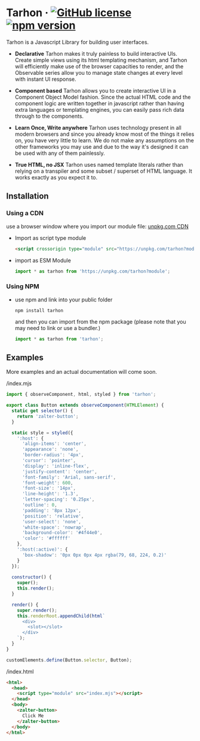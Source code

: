 # Tarhon &middot; [![GitHub license](https://img.shields.io/badge/license-MIT-blue.svg)](https://github.com/zalter-io/tarhon/blob/main/LICENSE) [![npm version](https://img.shields.io/npm/v/tarhon.svg?style=flat)](https://www.npmjs.com/package/tarhon)


Tarhon is a Javascript Library for building user interfaces.

* **Declarative** Tarhon makes it truly painless to build interactive UIs. Create simple views using
  its html templating mechanism, and Tarhon will efficiently make use of the browser capacities to
  render, and the Observable series allow you to manage state changes at every level with instant UI
  response.
  
* **Component based** Tarhon allows you to create interactive UI in a Component Object Model fashion.
  Since the actual HTML code and the component logic are written together in javascript rather than 
  having extra languages or templating engines, you can easily pass rich data through to the components.
  
* **Learn Once, Write anywhere** Tarhon uses technology present in all modern browsers and since you
  already know most of the things it relies on, you have very little to learn. We do not make any 
  assumptions on the other frameworks you may use and due to the way it's designed it can be used with
  any of them painlessly.
  
* **True HTML, no JSX** Tarhon uses named template literals rather than relying on a transpiler and
  some subset / superset of HTML language. It works exactly as you expect it to.
  
## Installation

### Using a CDN

use a browser window where you import our module file: [unpkg.com CDN](https://unpkg.com/tarhon?module)

* Import as script type module 
  ```html
  <script crossorigin type="module" src="https://unpkg.com/tarhon?module"></script>
  ```
  
* import as ESM Module
  ```javascript
  import * as tarhon from 'https://unpkg.com/tarhon?module';
  ```
  
### Using NPM

* use npm and link into your public folder
  ```shell
  npm install tarhon
  ```
  
  and then you can import from the npm package (please note that you may need to link or use a bundler.)
  ```javascript
  import * as tarhon from 'tarhon';
  ```

## Examples
More examples and an actual documentation will come soon.

/index.mjs
```javascript
import { observeComponent, html, styled } from 'tarhon';

export class Button extends observeComponent(HTMLElement) {
  static get selector() {
    return 'zalter-button';
  }

  static style = styled({
    ':host': {
      'align-items': 'center',
      'appearance': 'none',
      'border-radius': '4px',
      'cursor': 'pointer',
      'display': 'inline-flex',
      'justify-content': 'center',
      'font-family': 'Arial, sans-serif',
      'font-weight': 600,
      'font-size': '14px',
      'line-height': '1.3',
      'letter-spacing': '0.25px',
      'outline': 0,
      'padding': '8px 12px',
      'position': 'relative',
      'user-select': 'none',
      'white-space': 'nowrap',
      'background-color': '#4f44e0',
      'color': '#ffffff'
    },
    ':host(:active)': {
      'box-shadow': '0px 0px 0px 4px rgba(79, 68, 224, 0.2)'
    }
  });
  
  constructor() {
    super();
    this.render();
  }

  render() {
    super.render();
    this.renderRoot.appendChild(html`
      <div>
        <slot></slot>
      </div>
    `);
  }
}

customElements.define(Button.selector, Button);

```

/index.html
```html
<html>
  <head>
    <script type="module" src="index.mjs"></script>
  </head>
  <body>
    <zalter-button>
      Click Me
    </zalter-button>
  </body>
</html>
```
